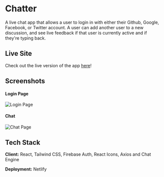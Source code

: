 
# Chatter

A live chat app that allows a user to login in with either their Github, Google, Facebook, or Twitter account. A user can add another user to a new discussion, and see live feedback if that user is currently active and if they're typing back.


## Live Site

Check out the live version of the app [here](https://chatter-messenger.netlify.app/)!
  
## Screenshots
#### Login Page
![Login Page](https://res.cloudinary.com/alanbedoya/image/upload/v1624308426/Readme.md/2021-06-21_13-45-49_k67wcs.png)


#### Chat
![Chat Page](https://res.cloudinary.com/alanbedoya/image/upload/v1624308544/Readme.md/2021-06-17_01-29-09_f4narb.png)
## Tech Stack

**Client:** React, Tailwind CSS, Firebase Auth, React Icons, Axios and Chat Engine

**Deployment:** Netlify


  
